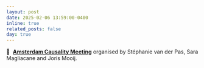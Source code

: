 ```yaml
---
layout: post
date: 2025-02-06 13:59:00-0400
inline: true
related_posts: false
day: true
---
```


:handshake:&nbsp; [**Amsterdam Causality Meeting**](https://amscausality.github.io/) organised by Stéphanie van der Pas, Sara Magliacane and Joris Mooij.

